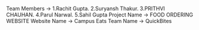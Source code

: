 Team Members -> 1.Rachit Gupta.
                2.Suryansh Thakur.
                3.PRITHVI CHAUHAN.
                4.Parul Narwal.
                5.Sahil Gupta
Project Name -> FOOD ORDERING WEBSITE 
Website Name -> Campus Eats
Team Name -> QuickBites
